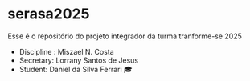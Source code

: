 # serasa2025
Esse é o repositório do projeto integrador da turma tranforme-se 2025


- Discipline : Miszael N. Costa
 - Secretary: Lorrany Santos de Jesus 
- Student: Daniel da Silva Ferrari 🎓


